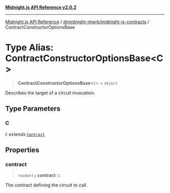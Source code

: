 [**Midnight.js API Reference v2.0.2**](../../../README.md)

***

[Midnight.js API Reference](../../../packages.md) / [@midnight-ntwrk/midnight-js-contracts](../README.md) / ContractConstructorOptionsBase

# Type Alias: ContractConstructorOptionsBase\<C\>

> **ContractConstructorOptionsBase**\<`C`\> = `object`

Describes the target of a circuit invocation.

## Type Parameters

### C

`C` *extends* [`Contract`](../../midnight-js-types/interfaces/Contract.md)

## Properties

### contract

> `readonly` **contract**: `C`

The contract defining the circuit to call.
